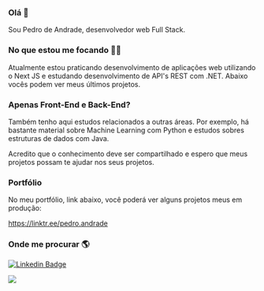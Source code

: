 ### Olá 👋

Sou Pedro de Andrade, desenvolvedor web Full Stack.

### No que estou me focando 👨‍💻
Atualmente estou praticando desenvolvimento de aplicações web utilizando o Next JS e estudando desenvolvimento de API's REST com .NET. Abaixo vocês podem ver meus últimos projetos.

### Apenas Front-End e Back-End?

Também tenho aqui estudos relacionados a outras áreas. Por exemplo, há bastante material sobre Machine Learning com Python e estudos sobres estruturas de dados com Java.

Acredito que o conhecimento deve ser compartilhado e espero que meus projetos possam te ajudar nos seus projetos.

### Portfólio

No meu portfólio, link abaixo, você poderá ver alguns projetos meus em produção:

https://linktr.ee/pedro.andrade

### Onde me procurar 🌎

[![Linkedin Badge](https://img.shields.io/badge/LinkedIn-0077B5?style=for-the-badge&logo=linkedin&logoColor=white)](https://www.linkedin.com/in/pedro-paulo-araujo-de-andrade-4b273a18b/)

<a href="mailto:dev.pedroandrade@gmail.com?"><img src="https://img.shields.io/badge/Gmail-D14836?style=for-the-badge&logo=gmail&logoColor=white"/></a>


<!--
**pedroAndrad1/pedroAndrad1** is a ✨ _special_ ✨ repository because its `README.md` (this file) appears on your GitHub profile.

Here are some ideas to get you started:

- 🔭 I’m currently working on ...
- 🌱 I’m currently learning ...
- 👯 I’m looking to collaborate on ...
- 🤔 I’m looking for help with ...
- 💬 Ask me about ...
- 📫 How to reach me: ...
- 😄 Pronouns: ...
- ⚡ Fun fact: ...
-->
